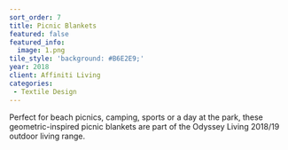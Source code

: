 ```yaml
---
sort_order: 7
title: Picnic Blankets
featured: false
featured_info:
  image: 1.png
tile_style: 'background: #B6E2E9;'
year: 2018
client: Affiniti Living
categories:
 - Textile Design
---
```


Perfect for beach picnics, camping, sports or a day at the park, these geometric-inspired picnic blankets are part of the Odyssey Living 2018/19 outdoor living range. 
